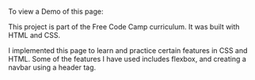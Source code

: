 To view a Demo of this page: 

This project is part of the Free Code Camp curriculum. It was built with HTML and CSS.

I implemented this page to learn and practice certain features in CSS and HTML. Some of the features I have used includes flexbox, and creating a navbar using a header tag.
